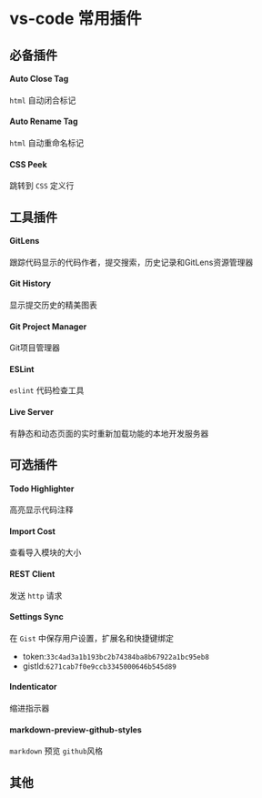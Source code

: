 # vs-code 常用插件
## 必备插件

#### Auto Close Tag

  `html` 自动闭合标记

#### Auto Rename Tag

  `html` 自动重命名标记

#### CSS Peek

  跳转到 `CSS` 定义行

#### 

## 工具插件

#### GitLens

跟踪代码显示的代码作者，提交搜索，历史记录和GitLens资源管理器

#### Git History

显示提交历史的精美图表

#### Git Project Manager

Git项目管理器

#### ESLint

`eslint` 代码检查工具

#### Live Server 

有静态和动态页面的实时重新加载功能的本地开发服务器

## 可选插件

#### Todo Highlighter

高亮显示代码注释


#### Import Cost

查看导入模块的大小
  
#### REST Client

发送 `http` 请求

#### Settings Sync 

在 `Gist` 中保存用户设置，扩展名和快捷键绑定

- token:`33c4ad3a1b193bc2b74384ba8b67922a1bc95eb8`
-  gistId:`6271cab7f0e9ccb3345000646b545d89`

#### Indenticator

缩进指示器

#### markdown-preview-github-styles

 `markdown` 预览 `github`风格

 ## 其他
